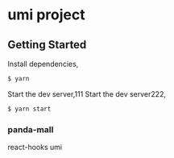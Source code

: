 # umi project

## Getting Started

Install dependencies,

```bash
$ yarn
```

Start the dev server,111
Start the dev server222,

```bash
$ yarn start
```
### panda-mall


react-hooks umi 
